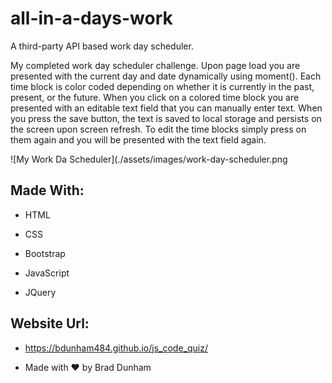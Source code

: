 # all-in-a-days-work
A third-party API based work day scheduler.

<p>My completed work day scheduler challenge.  Upon page load you are presented with the current day and date dynamically using moment().  Each time block is color coded depending on whether it is currently in the past, present, or the future.  When you click on a colored time block you are presented with an editable text field that you can manually enter text.  When you press the save button, the text is saved to local storage and persists on the screen upon screen refresh.  To edit the time blocks simply press on them again and you will be presented with the text field again.</p>

![My Work Da Scheduler](./assets/images/work-day-scheduler.png

## Made With:

* HTML

* CSS

* Bootstrap

* JavaScript

* JQuery

## Website Url:

* https://bdunham484.github.io/js_code_quiz/

* Made with ❤️ by Brad Dunham
